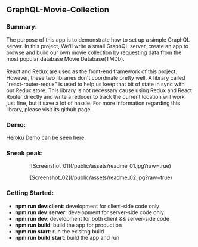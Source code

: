 ## GraphQL-Movie-Collection

### Summary:
The purpose of this app is to demonstrate how to set up a simple GraphQL server. 
In this project, We’ll write a small GraphQL server, create an app to browse and build
our own movie collection by requesting data from the most popular database Movie Database(TMDb).
<br><br>
React and Redux are used as the front-end framework of this project. However, these two libraries don't 
coordinate pretty well. A library called "react-router-redux" is used to help us keep that bit of state 
in sync with our Redux store. This library is not necessary cause using Redux and React Router directly 
and write a reducer to track the current location will work just fine, but it save a lot of hassle. For more
information regarding this library, please visit its github page.

### Demo:

[Heroku Demo](https://graphql-movie-collection.herokuapp.com/) can be seen here.


### Sneak peak:

<div align="center">
![Screenshot_01](/public/assets/readme_01.jpg?raw=true)
<p><p>
![Screenshot_02](/public/assets/readme_02.jpg?raw=true)
</div>


### Getting Started:

<ul>
    <li><b>npm run dev:client</b>: development for client-side code only</li>
    <li><b>npm run dev:server</b>: development for server-side code only</li>
    <li><b>npm run dev</b>: development for both client && server-side code</li>
    <li><b>npm run build</b>: build the app for production</li>
    <li><b>npm run start</b>: run the exisitng build</li>
    <li><b>npm run build:start</b>: build the app and run</li>
</ul>
